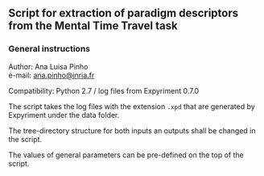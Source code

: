 ## Script for extraction of paradigm descriptors from the Mental Time Travel task  

### General instructions  

Author: Ana Luisa Pinho  
e-mail: ana.pinho@inria.fr

Compatibility: Python 2.7 / log files from Expyriment 0.7.0  

The script takes the log files with the extension `.xpd` that are generated by Expyriment under the data folder.

The tree-directory structure for both inputs an outputs shall be changed in the script. 

The values of general parameters can be pre-defined on the top of the script.
